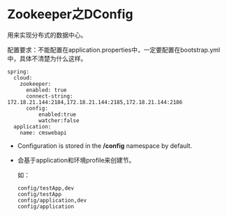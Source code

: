 # Zookeeper之DConfig

用来实现分布式的数据中心。

配置要求：不能配置在application.properties中，一定要配置在bootstrap.yml中，具体不清楚为什么这样。

```text
spring:
  cloud:
    zookeeper:
      enabled: true
      connect-string: 172.18.21.144:2184,172.18.21.144:2185,172.18.21.144:2186
      config:
          enabled:true
          watcher:false
  application:
    name: cmswebapi
```

* Configuration is stored in the **/config** namespace by default. 
* 会基于application和环境profile来创建节。

  如：

  ```text
  config/testApp,dev
  config/testApp
  config/application,dev
  config/application
  ```

